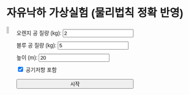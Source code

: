 <!DOCTYPE html>
<html lang="ko">
<head>
  <meta charset="UTF-8" />
  <title>자유낙하 가상실험 (물리법칙 정확 반영)</title>
  <style>
    body { font-family: sans-serif; margin: 20px; }
    canvas { border: 1px solid #ccc; margin-bottom: 10px; background: #f9f9f9; }
    #container { display: flex; }
    #settings { margin-left: 20px; display: flex; flex-direction: column; }
    label { margin: 5px 0; }
    button { margin-top: 10px; }
    .warning { color: red; font-weight: bold; margin-top: 10px; }
  </style>
</head>
<body>
  <h1>자유낙하 가상실험 (물리법칙 정확 반영)</h1>
  <div id="container">
    <div>
      <canvas id="simCanvas" width="400" height="400"></canvas>
      <canvas id="posGraph" width="400" height="200"></canvas>
      <canvas id="velGraph" width="400" height="200"></canvas>
    </div>
    <div id="settings">
      <label>오렌지 공 질량 (kg): <input type="number" id="massOrange" value="2" min="0.1" step="0.1" /></label>
      <label>블루 공 질량 (kg): <input type="number" id="massBlue" value="5" min="0.1" step="0.1" /></label>
      <label>높이 (m): <input type="number" id="height" value="20" min="1" step="1" /></label>
      <label><input type="checkbox" id="airResistance" checked /> 공기저항 포함</label>
      <button onclick="startSimulation()">시작</button>
      <div id="warning" class="warning"></div>
    </div>
  </div>

  <script>
    const canvas = document.getElementById("simCanvas");
    const ctx = canvas.getContext("2d");
    const posCtx = document.getElementById("posGraph").getContext("2d");
    const velCtx = document.getElementById("velGraph").getContext("2d");

    const g = 9.81;
    const dt = 0.02;

    let t = 0;
    let maxTime;
    let isRunning = false;

    function createBall(mass, color) {
      return {
        mass: mass,
        radiusM: 0.05,
        y: 0,
        v: 0,
        a: 0,
        color: color
      };
    }

    let ballOrange, ballBlue;
    let fallHeight;
    let airResistance;

    const dragCoefficient = 0.47;
    const airDensity = 1.225;

    let tHistory = [];
    let yOrangeHistory = [], yBlueHistory = [];
    let vOrangeHistory = [], vBlueHistory = [];

    function startSimulation() {
      const warningDiv = document.getElementById("warning");
      warningDiv.textContent = "";

      const mOrange = parseFloat(document.getElementById("massOrange").value);
      const mBlue = parseFloat(document.getElementById("massBlue").value);
      fallHeight = parseFloat(document.getElementById("height").value);
      airResistance = document.getElementById("airResistance").checked;

      if (mOrange === mBlue) {
        warningDiv.textContent = "⚠ 두 공의 질량이 같으면 낙하 속도 차이가 줄어듭니다.";
      }

      if (fallHeight < 100 && airResistance) {
        alert("높이 값이 너무 낮으면 공기저항을 포함할 때 사용자가 원하는 그림이나 그래프가 나오지 않을 수 있습니다.");
      }

      ballOrange = createBall(mOrange, "orange");
      ballBlue = createBall(mBlue, "blue");

      ballOrange.y = 0;
      ballBlue.y = 0;
      ballOrange.v = 0;
      ballBlue.v = 0;

      t = 0;

      maxTime = Math.sqrt(2 * fallHeight / g) * 4;

      tHistory = [];
      yOrangeHistory = [];
      yBlueHistory = [];
      vOrangeHistory = [];
      vBlueHistory = [];

      isRunning = true;
      requestAnimationFrame(loop);
    }

    function loop() {
      if (!isRunning) return;

      t += dt;

      updateBall(ballOrange);
      updateBall(ballBlue);

      tHistory.push(t);
      yOrangeHistory.push(ballOrange.y);
      yBlueHistory.push(ballBlue.y);
      vOrangeHistory.push(ballOrange.v);
      vBlueHistory.push(ballBlue.v);

      drawSimulation();
      drawGraph(posCtx, tHistory, yOrangeHistory, yBlueHistory, fallHeight, "높이 (m)", "위치", ["orange", "blue"]);
      drawGraph(velCtx, tHistory, vOrangeHistory, vBlueHistory, null, "속도 (m/s)", "속도", ["orange", "blue"]);

      if (ballOrange.y < fallHeight || ballBlue.y < fallHeight) {
        requestAnimationFrame(loop);
      } else {
        isRunning = false;
      }
    }

    function updateBall(ball) {
      if (airResistance) {
        const area = Math.PI * ball.radiusM * ball.radiusM;
        const vAbs = Math.abs(ball.v);
        const dragForce = 0.5 * dragCoefficient * airDensity * area * vAbs * vAbs;
        const dragAcc = dragForce / ball.mass;
        ball.a = g - (ball.v > 0 ? dragAcc : -dragAcc);
      } else {
        ball.a = g;
      }

      ball.v += ball.a * dt;
      ball.y += ball.v * dt;

      if (ball.y > fallHeight) {
        ball.y = fallHeight;
        ball.v = 0;
        ball.a = 0;
      }
    }

    function drawGraph(ctx, tData, yData1, yData2, yMax, yLabel, graphTitle, colors) {
      const width = ctx.canvas.width;
      const height = ctx.canvas.height;

      ctx.clearRect(0, 0, width, height);

      const marginLeft = 50;
      const marginBottom = 30;
      const marginTop = 30;
      const marginRight = 20;

      ctx.fillStyle = "#fff";
      ctx.fillRect(0, 0, width, height);

      ctx.strokeStyle = "#000";
      ctx.lineWidth = 1.5;
      ctx.beginPath();
      ctx.moveTo(marginLeft, marginTop);
      ctx.lineTo(marginLeft, height - marginBottom);
      ctx.lineTo(width - marginRight, height - marginBottom);
      ctx.stroke();

      const xMax = tData[tData.length - 1] || 1;

      if (!yMax) {
        yMax = Math.max(...yData1, ...yData2) * 1.1;
        if (yMax < 5) yMax = 5;
      }

      ctx.fillStyle = "#000";
      ctx.font = "12px Arial";
      ctx.textAlign = "center";

      const xTickCount = 5;
      for (let i = 0; i <= xTickCount; i++) {
        const x = marginLeft + (width - marginLeft - marginRight) * (i / xTickCount);
        const tVal = (xMax * i / xTickCount).toFixed(1);
        ctx.fillText(tVal + " s", x, height - 10);
        ctx.strokeStyle = "#ccc";
        ctx.lineWidth = 1;
        ctx.beginPath();
        ctx.moveTo(x, marginTop);
        ctx.lineTo(x, height - marginBottom);
        ctx.stroke();
      }

      ctx.textAlign = "right";
      const yTickCount = 5;
      for (let i = 0; i <= yTickCount; i++) {
        const y = height - marginBottom - (height - marginTop - marginBottom) * (i / yTickCount);
        const yVal = (yMax * i / yTickCount).toFixed(1);
        ctx.fillText(yVal, marginLeft - 5, y + 4);
        ctx.strokeStyle = "#ccc";
        ctx.lineWidth = 1;
        ctx.beginPath();
        ctx.moveTo(marginLeft, y);
        ctx.lineTo(width - marginRight, y);
        ctx.stroke();
      }

      ctx.textAlign = "center";
      ctx.fillText(graphTitle, width / 2, marginTop - 10);
      ctx.fillText("시간 (s)", width / 2, height - 5);
      ctx.save();
      ctx.translate(15, height / 2);
      ctx.rotate(-Math.PI / 2);
      ctx.fillText(yLabel, 0, 0);
      ctx.restore();

      function drawLine(data, color) {
        ctx.beginPath();
        ctx.strokeStyle = color;
        ctx.lineWidth = 2;
        for (let i = 0; i < data.length; i++) {
          const px = marginLeft + (width - marginLeft - marginRight) * (tData[i] / xMax);
          const py = height - marginBottom - (data[i] / yMax) * (height - marginTop - marginBottom);
          if (i === 0) ctx.moveTo(px, py);
          else ctx.lineTo(px, py);
        }
        ctx.stroke();
      }

      drawLine(yData1, colors[0]);
      drawLine(yData2, colors[1]);
    }

    function drawSimulation() {
      ctx.clearRect(0, 0, canvas.width, canvas.height);

      const yOrangeCanvas = (ballOrange.y / fallHeight) * canvas.height;
      const yBlueCanvas = (ballBlue.y / fallHeight) * canvas.height;

      ctx.beginPath();
      ctx.fillStyle = ballOrange.color;
      ctx.arc(100, yOrangeCanvas, ballOrange.radiusM * 1000, 0, Math.PI * 2);
      ctx.fill();

      ctx.beginPath();
      ctx.fillStyle = ballBlue.color;
      ctx.arc(300, yBlueCanvas, ballBlue.radiusM * 1000, 0, Math.PI * 2);
      ctx.fill();

      ctx.strokeStyle = "#333";
      ctx.lineWidth = 2;
      ctx.beginPath();
      ctx.moveTo(50, canvas.height);
      ctx.lineTo(canvas.width - 50, canvas.height);
      ctx.stroke();

      ctx.fillStyle = "#000";
      ctx.font = "16px Arial";
      ctx.fillText(`시간: ${t.toFixed(2)} s`, 10, 20);
      ctx.fillText(`오렌지 공 높이: ${(fallHeight - ballOrange.y).toFixed(2)} m`, 10, 40);
      ctx.fillText(`블루 공 높이: ${(fallHeight - ballBlue.y).toFixed(2)} m`, 10, 60);
    }
  </script>
</body>
</html>
